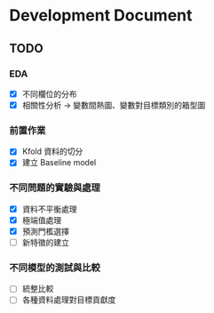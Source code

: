 # Development Document

## TODO
### EDA
- [X] 不同欄位的分布
- [X] 相關性分析 → 變數間熱圖、變數對目標類別的箱型圖

### 前置作業
- [X] Kfold 資料的切分
- [X] 建立 Baseline model 
  
### 不同問題的實驗與處理
- [X] 資料不平衡處理
- [X] 極端值處理
- [X] 預測門檻選擇
- [ ] 新特徵的建立

### 不同模型的測試與比較
- [ ] 統整比較
- [ ] 各種資料處理對目標貢獻度
